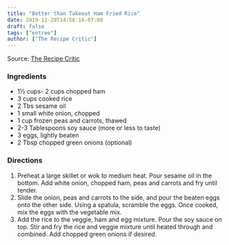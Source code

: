 ```yaml
---
title: "Better than Takeout Ham Fried Rice"
date: 2019-12-20T14:58:14-07:00
draft: false
tags: ["entree"]
author: ["The Recipe Critic"]
---
```


Source: [The Recipe Critic](https://therecipecritic.com/ham-fried-rice/ )

### Ingredients

- 1½ cups- 2 cups chopped ham
- 3 cups cooked rice
- 2 Tbs sesame oil
- 1 small white onion, chopped
- 1 cup frozen peas and carrots, thawed
- 2-3 Tablespoons soy sauce (more or less to taste)
- 3 eggs, lightly beaten
- 2 Tbsp chopped green onions (optional)

### Directions
1. Preheat a large skillet or wok to medium heat. Pour sesame oil in the bottom. Add white onion, chopped ham, peas and carrots and fry until tender.
1. Slide the onion, peas and carrots to the side, and pour the beaten eggs onto the other side. Using a spatula, scramble the eggs. Once cooked, mix the eggs with the vegetable mix.
1. Add the rice to the veggie, ham and egg mixture. Pour the soy sauce on top. Stir and fry the rice and veggie mixture until heated through and combined. Add chopped green onions if desired.

